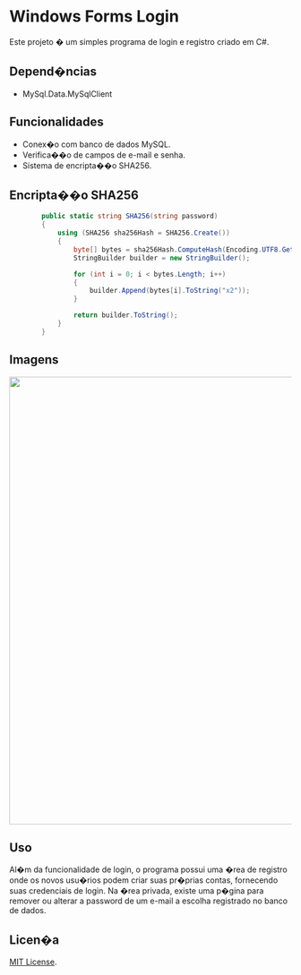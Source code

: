# Windows Forms Login

Este projeto � um simples programa de login e registro criado em C#.

## Depend�ncias

- MySql.Data.MySqlClient

## Funcionalidades

- Conex�o com banco de dados MySQL.
- Verifica��o de campos de e-mail e senha.
- Sistema de encripta��o SHA256.

## Encripta��o SHA256

```csharp
        public static string SHA256(string password)
        {
            using (SHA256 sha256Hash = SHA256.Create())
            {
                byte[] bytes = sha256Hash.ComputeHash(Encoding.UTF8.GetBytes(password));
                StringBuilder builder = new StringBuilder();

                for (int i = 0; i < bytes.Length; i++)
                {
                    builder.Append(bytes[i].ToString("x2"));
                }

                return builder.ToString();
            }
        }
```

## Imagens

<p float="left">
  <img src="https://i.imgur.com/OHJRjXi.png" width="800" />
</p>

## Uso

Al�m da funcionalidade de login, o programa possui uma �rea de registro onde os novos usu�rios podem criar suas pr�prias contas, fornecendo suas credenciais de login.
Na �rea privada, existe uma p�gina para remover ou alterar a password de um e-mail a escolha registrado no banco de dados.

## Licen�a

[MIT License](https://github.com/rodriaum/Login?tab=MIT-1-ov-file#MIT-1-ov-file).